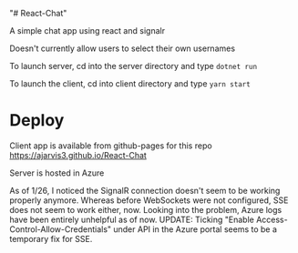 "# React-Chat" 

A simple chat app using react and signalr

Doesn't currently allow users to select their own usernames

To launch server, cd into the server directory and type
`dotnet run`

To launch the client, cd into client directory and type
`yarn start`

# Deploy

Client app is available from github-pages for this repo
https://ajarvis3.github.io/React-Chat

Server is hosted in Azure

As of 1/26, I noticed the SignalR connection doesn't seem to be
working properly anymore. Whereas before WebSockets were not configured,
SSE does not seem to work either, now. Looking into the problem,
Azure logs have been entirely unhelpful as of now.
UPDATE: Ticking "Enable Access-Control-Allow-Credentials" under API
in the Azure portal seems to be a temporary fix for SSE.

